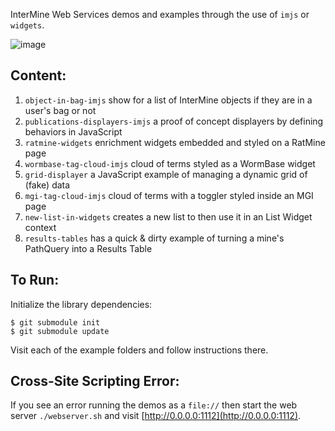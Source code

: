InterMine Web Services demos and examples through the use of `imjs` or `widgets`.

![image](https://github.com/radekstepan/intermine-embedding-examples/raw/master/example.png)

## Content:

1. `object-in-bag-imjs` show for a list of InterMine objects if they are in a user's bag or not
1. `publications-displayers-imjs` a proof of concept displayers by defining behaviors in JavaScript
1. `ratmine-widgets` enrichment widgets embedded and styled on a RatMine page
1. `wormbase-tag-cloud-imjs` cloud of terms styled as a WormBase widget
1. `grid-displayer` a JavaScript example of managing a dynamic grid of (fake) data
1. `mgi-tag-cloud-imjs` cloud of terms with a toggler styled inside an MGI page
1. `new-list-in-widgets` creates a new list to then use it in an List Widget context
1. `results-tables` has a quick & dirty example of turning a mine's PathQuery into a Results Table

## To Run:

Initialize the library dependencies:

```shell
$ git submodule init
$ git submodule update
```

Visit each of the example folders and follow instructions there.

## Cross-Site Scripting Error:

If you see an error running the demos as a `file://` then start the web server `./webserver.sh` and visit [http://0.0.0.0:1112](http://0.0.0.0:1112).